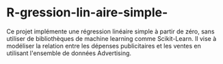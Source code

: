 # R-gression-lin-aire-simple-
Ce projet implémente une régression linéaire simple à partir de zéro, sans utiliser de bibliothèques de machine learning comme Scikit-Learn. Il vise à modéliser la relation entre les dépenses publicitaires et les ventes en utilisant l'ensemble de données Advertising.

